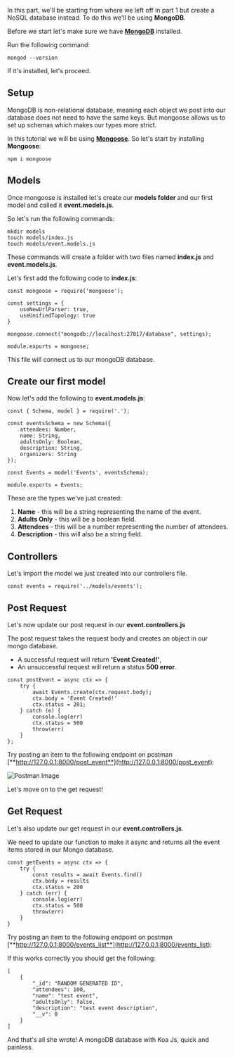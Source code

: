 In this part, we'll be starting from where we left off in part 1 but create a NoSQL database instead. To do this we'll be using **MongoDB**.

Before we start let's make sure we have [**MongoDB**](https://www.mongodb.com/docs/manual/tutorial/install-mongodb-on-os-x/) installed.

Run the following command:

```
mongod --version
```

If it's installed, let's proceed.

## Setup

MongoDB is non-relational database, meaning each object we post into our database does not need to have the same keys. But mongoose allows us to set up schemas which makes our types more strict.

In this tutorial we will be using [**Mongoose**](https://mongoosejs.com/). So let's start by installing **Mongoose**:

```
npm i mongoose
```

## Models

Once mongoose is installed let's create our **models folder** and our first model and called it **event.models.js**.

So let's run the following commands:

```
mkdir models
touch models/index.js
touch models/event.models.js
```

These commands will create a folder with two files named **index.js** and **event.models.js**.

Let's first add the following code to **index.js**:

```
const mongoose = require('mongoose');

const settings = {
    useNewUrlParser: true,
    useUnifiedTopology: true
}

mongoose.connect("mongodb://localhost:27017/database", settings);

module.exports = mongoose;
```

This file will connect us to our mongoDB database.

## Create our first model

Now let's add the following to **event.models.js**:

```
const { Schema, model } = require('.');

const eventsSchema = new Schema({
    attendees: Number,
    name: String,
    adultsOnly: Boolean,
    description: String,
    organizers: String
});

const Events = model('Events', eventsSchema);

module.exports = Events;
```

These are the types we've just created:

1. **Name** - this will be a string representing the name of the event.
2. **Adults Only** - this will be a boolean field.
3. **Attendees** - this will be a number representing the number of attendees.
4. **Description** - this will also be a string field.

## Controllers

Let's import the model we just created into our controllers file.

```
const events = require('../models/events');
```

## Post Request

Let's now update our post request in our **event.controllers.js**

The post request takes the request body and creates an object in our mongo database.

- A successful request will return **'Event Created!'**,
- An unsuccessful request will return a status **500 error**.

```
const postEvent = async ctx => {
    try {
        await Events.create(ctx.request.body);
        ctx.body = 'Event Created!'
        ctx.status = 201;
    } catch (e) {
        console.log(err)
        ctx.status = 500
        throw(err)
    }
};
```

Try posting an item to the following endpoint on postman [**http://127.0.0.1:8000/post_event**](http://127.0.0.1:8000/post_event):

![Postman Image](https://dev-to-uploads.s3.amazonaws.com/uploads/articles/gxzjtsd0img7gdmjx4vd.png)

Let's move on to the get request!

## Get Request

Let's also update our get request in our **event.controllers.js**.

We need to update our function to make it async and returns all the event items stored in our Mongo database.

```
const getEvents = async ctx => {
    try {
        const results = await Events.find()
        ctx.body = results
        ctx.status = 200
    } catch (err) {
        console.log(err)
        ctx.status = 500
        throw(err)
    }
}
```

Try posting an item to the following endpoint on postman [**http://127.0.0.1:8000/events_list**](http://127.0.0.1:8000/events_list):

If this works correctly you should get the following:

```
[
    {
        "_id": "RANDOM GENERATED ID",
        "attendees": 100,
        "name": "test event",
        "adultsOnly": false,
        "description": "test event description",
        "__v": 0
    }
]
```

And that's all she wrote! A mongoDB database with Koa Js, quick and painless.
